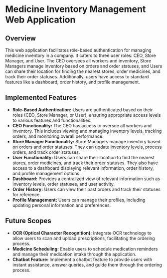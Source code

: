 # Medicine Inventory Management Web Application

## Overview
This web application facilitates role-based authentication for managing medicine inventory in a company. It caters to three user roles: CEO, Store Manager, and User. The CEO oversees all workers and inventory, Store Managers manage inventory based on orders and order statuses, and Users can share their location for finding the nearest stores, order medicines, and track their order statuses. Additionally, users have access to standard features like a dashboard, order history, and profile management.

## Implemented Features
- **Role-Based Authentication:** Users are authenticated based on their roles (CEO, Store Manager, or User), ensuring appropriate access levels to various features and functionalities.
- **CEO Functionality:** The CEO has access to oversee all workers and inventory. This includes viewing and managing inventory levels, tracking orders, and monitoring overall performance.
- **Store Manager Functionality:** Store Managers manage inventory based on orders and order statuses. They can update inventory levels, process orders, and track order statuses.
- **User Functionality:** Users can share their location to find the nearest stores, order medicines, and track their order statuses. They also have access to a dashboard displaying relevant information, order history, and profile management options.
- **Dashboard:** Provides a centralized view of relevant information such as inventory levels, order statuses, and user activity.
- **Order History:** Users can view their past orders and track their statuses for reference.
- **Profile Management:** Users can manage their profiles, including updating personal information and preferences.

## Future Scopes
- **OCR (Optical Character Recognition):** Integrate OCR technology to allow users to scan and upload prescriptions, facilitating the ordering process.
- **Medicine Scheduling:** Enable users to schedule medication reminders and manage their medication intake through the application.
- **Chatbot Feature:** Implement a chatbot feature to provide users with instant assistance, answer queries, and guide them through the ordering process.
